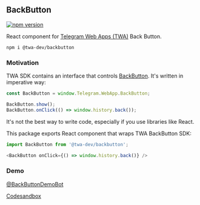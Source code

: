 ## BackButton
[![npm version](https://img.shields.io/npm/v/@twa-dev/backbutton)](https://www.npmjs.com/package/@twa-dev/backbutton)

React component for [Telegram Web Apps (TWA)](https://core.telegram.org/bots/webapps) Back Button.

```
npm i @twa-dev/backbutton
```

### Motivation
TWA SDK contains an interface that controls [BackButton](https://core.telegram.org/bots/webapps#backbutton). It's written in imperative way:

```js
const BackButton = window.Telegram.WebApp.BackButton;

BackButton.show();
BackButton.onClick(() => window.history.back());
```

It's not the best way to write code, especially if you use libraries like React. 

This package exports React component that wraps TWA BackButton SDK:

```js
import BackButton from '@twa-dev/backbutton';

<BackButton onClick={() => window.history.back()} />
```

### Demo
[@BackButtonDemoBot](https://t.me/BackButtonDemoBot)

[Codesandbox](https://codesandbox.io/s/back-button-demo-lpc0rv)
